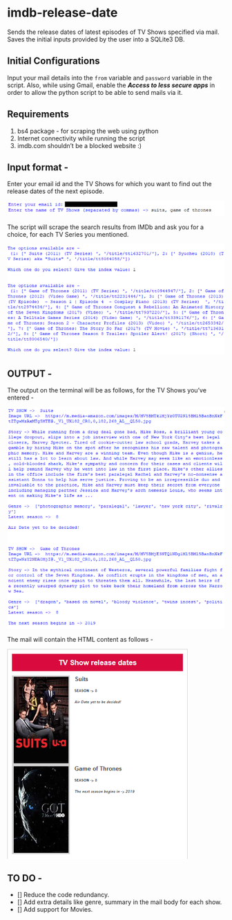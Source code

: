 # imdb-release-date
Sends the release dates of latest episodes of TV Shows specified via mail. Saves the initial inputs provided by the user into a SQLite3 DB.

## Initial Configurations

Input your mail details into the `from` variable and `password` variable in the script. Also, while using Gmail, enable the ***Access to less secure apps*** in order to allow the python script to be able to send mails via it.

## Requirements

1. bs4 package - for scraping the web using python
2. Internet connectivity while running the script
3. imdb.com shouldn’t be a blocked website :)

## Input format -

Enter your email id and the TV Shows for which you want to find out the release dates of the next episode.

![input1](https://github.com/beyondtheinferno/imdb-release-date/blob/master/assets/input1.png)


The script will scrape the search results from IMDb and ask you for a choice, for each TV Series you mentioned.

![input2](https://github.com/beyondtheinferno/imdb-release-date/blob/master/assets/input2.png)

## OUTPUT - 

The output on the terminal will be as follows, for the TV Shows you’ve entered - 

![output1](https://github.com/beyondtheinferno/imdb-release-date/blob/master/assets/output1.png)

The mail will contain the HTML content as follows - 

![output2](https://github.com/beyondtheinferno/imdb-release-date/blob/master/assets/output2.png)

## TO DO - 

- [] Reduce the code redundancy.
- [] Add extra details like genre, summary in the mail body for each show.
- [] Add support for Movies.












